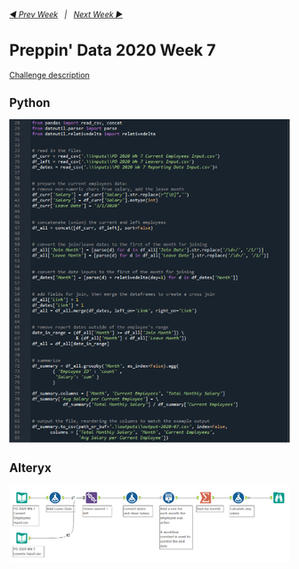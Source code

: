 <h6><a href="..\preppin-data-2020-06\README.md">◀  Prev Week</a>&nbsp;&nbsp;&nbsp;|&nbsp;&nbsp;&nbsp;<a href="..\preppin-data-2020-08\README.md">Next Week  ▶</a></h6>

# Preppin' Data 2020 Week 7

[Challenge description](https://preppindata.blogspot.com/2020/01/2020-week-7.html)

## Python
<a href="preppin-data-2020-07.py">
<img src="img-python-code-2020-07.png?raw=true" alt="Python code">
</a>

## Alteryx
<a href="preppin-data-2020-07.yxzp">
<img src="img-alteryx-2020-07.png?raw=true" alt="Alteryx workflow">
</a>
